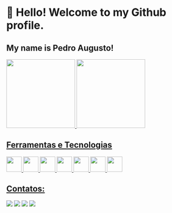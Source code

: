 # 👋 Hello! Welcome to my Github profile.
## My name is Pedro Augusto!

<div>
<a href="https://github.com/pdro1409">
<img loading="lazy" height="180em" src="https://github-readme-stats.vercel.app/api/top-langs/?username=pdro1409&layout=compact&langs_count=7&theme=dracula"/>
<img loading="lazy" height="180em" src="https://github-readme-stats.vercel.app/api?username=pdro1409&show_icons=true&theme=dracula&include_all_commits=true&count_private=true"/>
</div>


## Ferramentas e Tecnologias
<img src="https://cdn.jsdelivr.net/gh/devicons/devicon@latest/icons/html5/html5-original.svg" loading="lazing" width="40" height="40"/> <img src="https://cdn.jsdelivr.net/gh/devicons/devicon@latest/icons/css3/css3-original.svg" loading="lazing" width="40" height="40" /> 
<img src="https://cdn.jsdelivr.net/gh/devicons/devicon@latest/icons/javascript/javascript-original.svg"  loading="lazing" width="40" height="40" /> <img src="https://cdn.jsdelivr.net/gh/devicons/devicon@latest/icons/react/react-original.svg" loading="lazing" width="40" height="40" /> <img src="https://cdn.jsdelivr.net/gh/devicons/devicon@latest/icons/nextjs/nextjs-original.svg" loading="lazing" width="40" height="40" /> <img src="https://cdn.jsdelivr.net/gh/devicons/devicon@latest/icons/nodejs/nodejs-original-wordmark.svg" loading="lazing" width="40" height="40" /> <img src="https://cdn.jsdelivr.net/gh/devicons/devicon@latest/icons/go/go-original.svg"  loading="lazing" width="40" height="40"/>

## Contatos:
<div>
<a href="https://instagram.com/pedro1409p" target="_blank"><img loading="lazy" src="https://img.shields.io/badge/-Instagram-%23E4405F?style=for-the-badge&logo=instagram&logoColor=white" target="_blank"></a>
<a href="https://www.twitch.tv/pdroszr6" target="_blank"><img loading="lazy" src="https://img.shields.io/badge/Twitch-9146FF?style=for-the-badge&logo=twitch&logoColor=white" target="_blank"></a>
<a href = "mailto:contato@panuness1010@gmail.com"><img loading="lazy" src="https://img.shields.io/badge/Gmail-D14836?style=for-the-badge&logo=gmail&logoColor=white" target="_blank"></a>
<a href="https://www.linkedin.com/in/pdro1409" target="_blank"><img loading="lazy" src="https://img.shields.io/badge/-LinkedIn-%230077B5?style=for-the-badge&logo=linkedin&logoColor=white" target="_blank"></a>   
</div>
          


           
          
          



